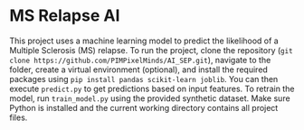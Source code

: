 # MS Relapse AI

This project uses a machine learning model to predict the likelihood of a Multiple Sclerosis (MS) relapse. 
To run the project, clone the repository (`git clone https://github.com/PIMPixelMinds/AI_SEP.git`),
 navigate to the folder, create a virtual environment (optional), and install the required packages using `pip install pandas scikit-learn joblib`. 
You can then execute `predict.py` to get predictions based on input features. To retrain the model, run `train_model.py` using the provided synthetic dataset.
 Make sure Python is installed and the current working directory contains all project files.
